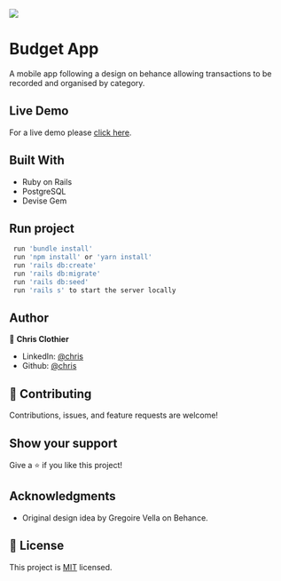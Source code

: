 ![](https://img.shields.io/badge/Microverse-blueviolet)
# Budget App

A mobile app following a design on behance allowing transactions to be recorded and organised by category.


## Live Demo

For a live demo please [click here](https://moneypenny-app.herokuapp.com).

## Built With

- Ruby on Rails
- PostgreSQL
- Devise Gem


## Run project

```bash
 run 'bundle install'
 run 'npm install' or 'yarn install'
 run 'rails db:create'
 run 'rails db:migrate'
 run 'rails db:seed'
 run 'rails s' to start the server locally
```


## Author

👤 **Chris Clothier**
- LinkedIn: [@chris](https://www.linkedin.com/in/crclothier/)
- Github: [@chris](https://github.com/CRClothier) 

## 🤝 Contributing
  
Contributions, issues, and feature requests are welcome!

## Show your support

Give a ⭐️ if you like this project!

## Acknowledgments

- Original design idea by Gregoire Vella on Behance.

## 📝 License

This project is [MIT](./LICENSE) licensed.

